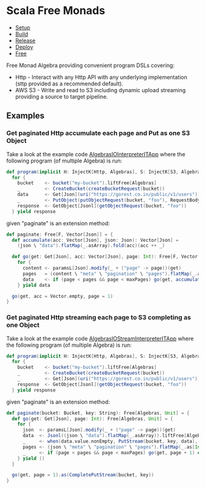 # Scala Free Monads

- [Setup](docs/setup.md)
- [Build](docs/build.md)
- [Release](docs/release.md)
- [Deploy](docs/deploy.md)
- [Free](docs/free.md)

Free Monad Algebra providing convenient program DSLs covering:

- Http - Interact with any Http API with any underlying implementation (sttp provided as a recommended default).
- AWS S3 - Write and read to S3 including dynamic upload streaming providing a source to target pipeline.

## Examples

### Get paginated Http accumulate each page and Put as one S3 Object

Take a look at the example code [AlgebrasIOInterpreterITApp](src/it/scala/com/backwards/algebra/interpreter/AlgebrasIOInterpreterITApp.scala) where the following program (of multiple Algebra) is run:

```scala
def program(implicit H: InjectK[Http, Algebras], S: InjectK[S3, Algebras]): Free[Algebras, Jsonl] =
  for {
    bucket    <- bucket("my-bucket").liftFree[Algebras]
    _         <- CreateBucket(createBucketRequest(bucket))
    data      <- Get[Json](uri("https://gorest.co.in/public/v1/users")).paginate
    _         <- PutObject(putObjectRequest(bucket, "foo"), RequestBody.fromString(data.map(_.noSpaces).mkString("\n")))
    response  <- GetObject[Jsonl](getObjectRequest(bucket, "foo"))
  } yield response
```
given "paginate" is an extension method:
```scala
def paginate: Free[F, Vector[Json]] = {
  def accumulate(acc: Vector[Json], json: Json): Vector[Json] =
    (json \ "data").flatMap(_.asArray).fold(acc)(acc ++ _)

  def go(get: Get[Json], acc: Vector[Json], page: Int): Free[F, Vector[Json]] =
    for {
      content <- paramsL[Json].modify(_ + ("page" -> page))(get)
      pages   = (content \ "meta" \ "pagination" \ "pages").flatMap(_.as[Int].toOption).getOrElse(0)
      data    <- if (page < pages && page < maxPages) go(get, accumulate(acc, content), page + 1) else Free.pure[F, Vector[Json]](accumulate(acc, content))
    } yield data

  go(get, acc = Vector.empty, page = 1)
}
```

### Get paginated Http streaming each page to S3 completing as one Object

Take a look at the example code [AlgebrasIOStreamInterpreterITApp](src/it/scala/com/backwards/algebra/interpreter/AlgebrasIOStreamInterpreterITApp.scala) where the following program (of multiple Algebra) is run:

```scala
def program(implicit H: InjectK[Http, Algebras], S: InjectK[S3, Algebras]): Free[Algebras, Jsonl] =
  for {
    bucket    <- bucket("my-bucket").liftFree[Algebras]
    _         <- CreateBucket(createBucketRequest(bucket))
    _         <- Get[Json](uri("https://gorest.co.in/public/v1/users")).paginate(bucket, "foo")
    response  <- GetObject[Jsonl](getObjectRequest(bucket, "foo"))
  } yield response
```
given "paginate" is an extension method:
```scala
def paginate(bucket: Bucket, key: String): Free[Algebras, Unit] = {
  def go(get: Get[Json], page: Int): Free[Algebras, Unit] = {
    for {
      json  <- paramsL[Json].modify(_ + ("page" -> page))(get)
      data  <- Jsonl((json \ "data").flatMap(_.asArray)).liftFree[Algebras]
      _     <- when(data.value.nonEmpty, PutStream(bucket, key, data), unit[Algebras])
      pages <- (json \ "meta" \ "pagination" \ "pages").flatMap(_.as[Int].toOption).getOrElse(0).liftFree[Algebras]
      _     <- if (page < pages && page < maxPages) go(get, page + 1) else unit[Algebras]
    } yield ()
  }

  go(get, page = 1).as(CompletePutStream(bucket, key))
}
```